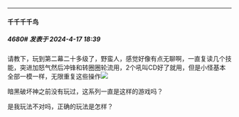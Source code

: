 ﻿
*****

####  千千千千鸟  
##### 4680#       发表于 2024-4-17 18:39

请教下，玩到第二幕二十多级了，野蛮人，感觉好像有点无聊啊，一直复读几个技能，突进加怒气然后冲锋和转圈圈轮流用，2个吼叫CD好了就用，但是小怪基本全部一模一样，无限重复这些操作<img src="https://static.saraba1st.com/image/smiley/face2017/018.png" referrerpolicy="no-referrer">

暗黑破坏神之前没有玩过，这系列一直是这样的游戏吗？

是我玩法不对吗，正确的玩法是怎样？

